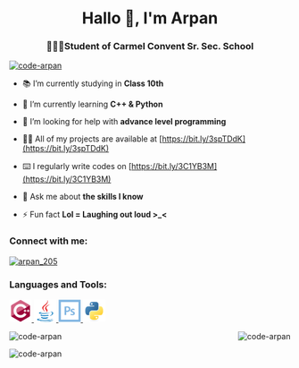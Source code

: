 <h1 align="center">Hallo 👋, I'm Arpan</h1>
<h3 align="center">🧑🏻‍🎓Student of Carmel Convent Sr. Sec. School</h3>

<p align="left"> <a href="https://github.com/ryo-ma/github-profile-trophy"><img src="https://github-profile-trophy.vercel.app/?username=code-arpan" alt="code-arpan" /></a> </p>

- 📚 I’m currently studying in **Class 10th**

- 🌱 I’m currently learning **C++ & Python**

- 🤝 I’m looking for help with **advance level programming**

- 👨‍💻 All of my projects are available at [https://bit.ly/3spTDdK](https://bit.ly/3spTDdK)

- ⌨️ I regularly write codes on [https://bit.ly/3C1YB3M](https://bit.ly/3C1YB3M)

- 💬 Ask me about **the skills I know**

- ⚡ Fun fact **Lol = Laughing out loud >_<**

<h3 align="left">Connect with me:</h3>
<p align="left">
<a href="https://twitter.com/arpan_205" target="blank"><img align="center" src="https://raw.githubusercontent.com/rahuldkjain/github-profile-readme-generator/master/src/images/icons/Social/twitter.svg" alt="arpan_205" height="30" width="40" /></a>
</p>

<h3 align="left">Languages and Tools:</h3>
<p align="left"> <a href="https://www.w3schools.com/cpp/" target="_blank" rel="noreferrer"> <img src="https://raw.githubusercontent.com/devicons/devicon/master/icons/cplusplus/cplusplus-original.svg" alt="cplusplus" width="40" height="40"/> </a> <a href="https://www.java.com" target="_blank" rel="noreferrer"> <img src="https://raw.githubusercontent.com/devicons/devicon/master/icons/java/java-original.svg" alt="java" width="40" height="40"/> </a> <a href="https://www.photoshop.com/en" target="_blank" rel="noreferrer"> <img src="https://raw.githubusercontent.com/devicons/devicon/master/icons/photoshop/photoshop-line.svg" alt="photoshop" width="40" height="40"/> </a> <a href="https://www.python.org" target="_blank" rel="noreferrer"> <img src="https://raw.githubusercontent.com/devicons/devicon/master/icons/python/python-original.svg" alt="python" width="40" height="40"/> </a> </p>

<p><img align="left" src="https://github-readme-stats.vercel.app/api/top-langs?username=code-arpan&show_icons=true&locale=en&layout=compact" alt="code-arpan" /></p>

<p>&nbsp;<img align="right" src="https://github-readme-stats.vercel.app/api?username=code-arpan&show_icons=true&locale=en" alt="code-arpan" /></p>

<p><img align="left" src="https://github-readme-streak-stats.herokuapp.com/?user=code-arpan&" alt="code-arpan" /></p>
